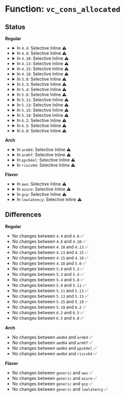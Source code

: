 # Function: <code>vc_cons_allocated</code>

## Status
<b>Regular</b>
<ul>
<li>
<details>
<summary>In <code>4.4</code>: Selective Inline ⚠️</summary>

```c
int vc_cons_allocated(unsigned int i);
```

**Collision:** Unique Global

**Inline:** Selective

**Transformation:** False

**Instances:**

```
In drivers/tty/vt/vt.c (ffffffff814f72ed)
Location: drivers/tty/vt/vt.c:738
Inline: True
Inline callers:
  - drivers/tty/vt/vt.c:con_start
  - drivers/tty/vt/vt.c:con_stop
  - drivers/tty/vt/vt.c:vt_console_print
  - drivers/tty/vt/vt.c:vt_console_print
  - drivers/tty/vt/vt.c:vc_deallocate
  - drivers/tty/vt/vt.c:set_console
  - drivers/tty/vt/vt.c:console_callback
  - drivers/tty/vt/vt.c:con_set_cmap
  - drivers/tty/vt/vt.c:do_con_trol
  - drivers/tty/vt/vt.c:con_font_op
Direct callers:
  - drivers/tty/vt/vt_ioctl.c:vt_ioctl
  - drivers/tty/vt/vt_ioctl.c:vt_compat_ioctl
  - drivers/tty/vt/vc_screen.c:vcs_open
  - drivers/tty/vt/keyboard.c:fn_inc_console
  - drivers/tty/vt/keyboard.c:fn_inc_console
  - drivers/tty/vt/keyboard.c:fn_dec_console
  - drivers/tty/vt/keyboard.c:fn_dec_console
  - drivers/tty/vt/consolemap.c:update_user_maps
  - drivers/tty/vt/consolemap.c:console_map_init
```
**Symbols:**

```
ffffffff814fa110-ffffffff814fa137: vc_cons_allocated (STB_GLOBAL)
```
</details>
</li>
<li>
<details>
<summary>In <code>4.8</code>: Selective Inline ⚠️</summary>

```c
int vc_cons_allocated(unsigned int i);
```

**Collision:** Unique Global

**Inline:** Selective

**Transformation:** False

**Instances:**

```
In drivers/tty/vt/vt.c (ffffffff8154da42)
Location: drivers/tty/vt/vt.c:732
Inline: True
Inline callers:
  - drivers/tty/vt/vt.c:con_font_op
  - drivers/tty/vt/vt.c:con_set_cmap
  - drivers/tty/vt/vt.c:con_start
  - drivers/tty/vt/vt.c:con_stop
  - drivers/tty/vt/vt.c:vt_console_print
  - drivers/tty/vt/vt.c:vt_console_print
  - drivers/tty/vt/vt.c:set_console
  - drivers/tty/vt/vt.c:console_callback
  - drivers/tty/vt/vt.c:do_con_trol
  - drivers/tty/vt/vt.c:vc_deallocate
Direct callers:
  - drivers/tty/vt/vt_ioctl.c:vt_compat_ioctl
  - drivers/tty/vt/vt_ioctl.c:vt_ioctl
  - drivers/tty/vt/vc_screen.c:vcs_open
  - drivers/tty/vt/keyboard.c:fn_inc_console
  - drivers/tty/vt/keyboard.c:fn_inc_console
  - drivers/tty/vt/keyboard.c:fn_dec_console
  - drivers/tty/vt/keyboard.c:fn_dec_console
  - drivers/tty/vt/consolemap.c:console_map_init
  - drivers/tty/vt/consolemap.c:update_user_maps
```
**Symbols:**

```
ffffffff8154ad30-ffffffff8154ad57: vc_cons_allocated (STB_GLOBAL)
```
</details>
</li>
<li>
<details>
<summary>In <code>4.10</code>: Selective Inline ⚠️</summary>

```c
int vc_cons_allocated(unsigned int i);
```

**Collision:** Unique Global

**Inline:** Selective

**Transformation:** False

**Instances:**

```
In drivers/tty/vt/vt.c (ffffffff8157a2c2)
Location: drivers/tty/vt/vt.c:721
Inline: True
Inline callers:
  - drivers/tty/vt/vt.c:con_font_op
  - drivers/tty/vt/vt.c:con_set_cmap
  - drivers/tty/vt/vt.c:con_start
  - drivers/tty/vt/vt.c:con_stop
  - drivers/tty/vt/vt.c:vt_console_print
  - drivers/tty/vt/vt.c:vt_console_print
  - drivers/tty/vt/vt.c:set_console
  - drivers/tty/vt/vt.c:console_callback
  - drivers/tty/vt/vt.c:do_con_trol
  - drivers/tty/vt/vt.c:vc_deallocate
Direct callers:
  - drivers/tty/vt/vt_ioctl.c:vt_compat_ioctl
  - drivers/tty/vt/vt_ioctl.c:vt_ioctl
  - drivers/tty/vt/vc_screen.c:vcs_open
  - drivers/tty/vt/keyboard.c:fn_inc_console
  - drivers/tty/vt/keyboard.c:fn_inc_console
  - drivers/tty/vt/keyboard.c:fn_dec_console
  - drivers/tty/vt/keyboard.c:fn_dec_console
  - drivers/tty/vt/consolemap.c:console_map_init
  - drivers/tty/vt/consolemap.c:update_user_maps
```
**Symbols:**

```
ffffffff81577560-ffffffff81577587: vc_cons_allocated (STB_GLOBAL)
```
</details>
</li>
<li>
<details>
<summary>In <code>4.13</code>: Selective Inline ⚠️</summary>

```c
int vc_cons_allocated(unsigned int i);
```

**Collision:** Unique Global

**Inline:** Selective

**Transformation:** False

**Instances:**

```
In drivers/tty/vt/vt.c (ffffffff8158e0d4)
Location: drivers/tty/vt/vt.c:729
Inline: True
Inline callers:
  - drivers/tty/vt/vt.c:con_font_op
  - drivers/tty/vt/vt.c:con_set_cmap
  - drivers/tty/vt/vt.c:con_start
  - drivers/tty/vt/vt.c:con_stop
  - drivers/tty/vt/vt.c:vt_console_print
  - drivers/tty/vt/vt.c:vt_console_print
  - drivers/tty/vt/vt.c:set_console
  - drivers/tty/vt/vt.c:console_callback
  - drivers/tty/vt/vt.c:do_con_trol
  - drivers/tty/vt/vt.c:vc_deallocate
Direct callers:
  - drivers/tty/vt/vt_ioctl.c:vt_compat_ioctl
  - drivers/tty/vt/vt_ioctl.c:vt_ioctl
  - drivers/tty/vt/vc_screen.c:vcs_open
  - drivers/tty/vt/keyboard.c:fn_inc_console
  - drivers/tty/vt/keyboard.c:fn_dec_console
  - drivers/tty/vt/consolemap.c:console_map_init
  - drivers/tty/vt/consolemap.c:update_user_maps
```
**Symbols:**

```
ffffffff8158b460-ffffffff8158b487: vc_cons_allocated (STB_GLOBAL)
```
</details>
</li>
<li>
<details>
<summary>In <code>4.15</code>: Selective Inline ⚠️</summary>

```c
int vc_cons_allocated(unsigned int i);
```

**Collision:** Unique Global

**Inline:** Selective

**Transformation:** False

**Instances:**

```
In drivers/tty/vt/vt.c (ffffffff815f2b92)
Location: drivers/tty/vt/vt.c:731
Inline: True
Inline callers:
  - drivers/tty/vt/vt.c:con_font_op
  - drivers/tty/vt/vt.c:con_set_cmap
  - drivers/tty/vt/vt.c:con_start
  - drivers/tty/vt/vt.c:con_stop
  - drivers/tty/vt/vt.c:vt_console_print
  - drivers/tty/vt/vt.c:vt_console_print
  - drivers/tty/vt/vt.c:set_console
  - drivers/tty/vt/vt.c:console_callback
  - drivers/tty/vt/vt.c:do_con_trol
  - drivers/tty/vt/vt.c:vc_deallocate
Direct callers:
  - drivers/tty/vt/vt_ioctl.c:vt_compat_ioctl
  - drivers/tty/vt/vt_ioctl.c:vt_ioctl
  - drivers/tty/vt/vc_screen.c:vcs_open
  - drivers/tty/vt/keyboard.c:fn_inc_console
  - drivers/tty/vt/keyboard.c:fn_dec_console
  - drivers/tty/vt/consolemap.c:console_map_init
  - drivers/tty/vt/consolemap.c:update_user_maps
```
**Symbols:**

```
ffffffff815eff00-ffffffff815eff27: vc_cons_allocated (STB_GLOBAL)
```
</details>
</li>
<li>
<details>
<summary>In <code>4.18</code>: Selective Inline ⚠️</summary>

```c
int vc_cons_allocated(unsigned int i);
```

**Collision:** Unique Global

**Inline:** Selective

**Transformation:** False

**Instances:**

```
In drivers/tty/vt/vt.c (ffffffff8162bfd5)
Location: drivers/tty/vt/vt.c:731
Inline: True
Inline callers:
  - drivers/tty/vt/vt.c:con_font_op
  - drivers/tty/vt/vt.c:con_set_cmap
  - drivers/tty/vt/vt.c:con_start
  - drivers/tty/vt/vt.c:con_stop
  - drivers/tty/vt/vt.c:vt_console_print
  - drivers/tty/vt/vt.c:vt_console_print
  - drivers/tty/vt/vt.c:console_callback
  - drivers/tty/vt/vt.c:do_con_trol
  - drivers/tty/vt/vt.c:vc_deallocate
Direct callers:
  - drivers/tty/vt/vt_ioctl.c:vt_compat_ioctl
  - drivers/tty/vt/vt_ioctl.c:vt_ioctl
  - drivers/tty/vt/vc_screen.c:vcs_open
  - drivers/tty/vt/keyboard.c:fn_inc_console
  - drivers/tty/vt/keyboard.c:fn_dec_console
  - drivers/tty/vt/consolemap.c:console_map_init
  - drivers/tty/vt/consolemap.c:update_user_maps
```
**Symbols:**

```
ffffffff816293f0-ffffffff81629417: vc_cons_allocated (STB_GLOBAL)
```
</details>
</li>
<li>
<details>
<summary>In <code>5.0</code>: Selective Inline ⚠️</summary>

```c
int vc_cons_allocated(unsigned int i);
```

**Collision:** Unique Global

**Inline:** Selective

**Transformation:** False

**Instances:**

```
In drivers/tty/vt/vt.c (ffffffff8164a105)
Location: drivers/tty/vt/vt.c:1036
Inline: True
Inline callers:
  - drivers/tty/vt/vt.c:con_font_op
  - drivers/tty/vt/vt.c:con_set_cmap
  - drivers/tty/vt/vt.c:con_start
  - drivers/tty/vt/vt.c:con_stop
  - drivers/tty/vt/vt.c:vt_console_print
  - drivers/tty/vt/vt.c:vt_console_print
  - drivers/tty/vt/vt.c:console_callback
  - drivers/tty/vt/vt.c:do_con_trol
  - drivers/tty/vt/vt.c:vc_deallocate
Direct callers:
  - drivers/tty/vt/vt_ioctl.c:vt_compat_ioctl
  - drivers/tty/vt/vt_ioctl.c:vt_ioctl
  - drivers/tty/vt/vc_screen.c:vcs_open
  - drivers/tty/vt/keyboard.c:fn_inc_console
  - drivers/tty/vt/keyboard.c:fn_dec_console
  - drivers/tty/vt/consolemap.c:console_map_init
  - drivers/tty/vt/consolemap.c:update_user_maps
```
**Symbols:**

```
ffffffff81647080-ffffffff816470a7: vc_cons_allocated (STB_GLOBAL)
```
</details>
</li>
<li>
<details>
<summary>In <code>5.3</code>: Selective Inline ⚠️</summary>

```c
int vc_cons_allocated(unsigned int i);
```

**Collision:** Unique Global

**Inline:** Selective

**Transformation:** False

**Instances:**

```
In drivers/tty/vt/vt.c (ffffffff8167ebf6)
Location: drivers/tty/vt/vt.c:1036
Inline: True
Inline callers:
  - drivers/tty/vt/vt.c:con_font_op
  - drivers/tty/vt/vt.c:con_set_cmap
  - drivers/tty/vt/vt.c:con_start
  - drivers/tty/vt/vt.c:con_stop
  - drivers/tty/vt/vt.c:vt_console_print
  - drivers/tty/vt/vt.c:vt_console_print
  - drivers/tty/vt/vt.c:console_callback
  - drivers/tty/vt/vt.c:do_con_trol
  - drivers/tty/vt/vt.c:vc_deallocate
Direct callers:
  - drivers/tty/vt/vt_ioctl.c:vt_compat_ioctl
  - drivers/tty/vt/vt_ioctl.c:vt_ioctl
  - drivers/tty/vt/vc_screen.c:vcs_open
  - drivers/tty/vt/keyboard.c:fn_inc_console
  - drivers/tty/vt/keyboard.c:fn_dec_console
  - drivers/tty/vt/consolemap.c:console_map_init
  - drivers/tty/vt/consolemap.c:update_user_maps
```
**Symbols:**

```
ffffffff8167b6c0-ffffffff8167b6e7: vc_cons_allocated (STB_GLOBAL)
```
</details>
</li>
<li>
<details>
<summary>In <code>5.4</code>: Selective Inline ⚠️</summary>

```c
int vc_cons_allocated(unsigned int i);
```

**Collision:** Unique Global

**Inline:** Selective

**Transformation:** False

**Instances:**

```
In drivers/tty/vt/vt.c (ffffffff816a1413)
Location: drivers/tty/vt/vt.c:1048
Inline: True
Inline callers:
  - drivers/tty/vt/vt.c:con_font_op
  - drivers/tty/vt/vt.c:con_set_cmap
  - drivers/tty/vt/vt.c:con_start
  - drivers/tty/vt/vt.c:con_stop
  - drivers/tty/vt/vt.c:vt_console_print
  - drivers/tty/vt/vt.c:vt_console_print
  - drivers/tty/vt/vt.c:console_callback
  - drivers/tty/vt/vt.c:do_con_trol
  - drivers/tty/vt/vt.c:vc_deallocate
Direct callers:
  - drivers/tty/vt/vc_screen.c:vcs_open
  - drivers/tty/vt/keyboard.c:fn_inc_console
  - drivers/tty/vt/keyboard.c:fn_dec_console
  - drivers/tty/vt/consolemap.c:console_map_init
  - drivers/tty/vt/consolemap.c:update_user_maps
```
**Symbols:**

```
ffffffff8169deb0-ffffffff8169ded7: vc_cons_allocated (STB_GLOBAL)
```
</details>
</li>
<li>
<details>
<summary>In <code>5.8</code>: Selective Inline ⚠️</summary>

```c
int vc_cons_allocated(unsigned int i);
```

**Collision:** Unique Global

**Inline:** Selective

**Transformation:** False

**Instances:**

```
In drivers/tty/vt/vt.c (ffffffff81753b25)
Location: drivers/tty/vt/vt.c:1054
Inline: True
Inline callers:
  - drivers/tty/vt/vt.c:con_font_op
  - drivers/tty/vt/vt.c:con_set_cmap
  - drivers/tty/vt/vt.c:do_unblank_screen
  - drivers/tty/vt/vt.c:con_start
  - drivers/tty/vt/vt.c:con_stop
  - drivers/tty/vt/vt.c:vt_console_print
  - drivers/tty/vt/vt.c:vt_console_print
  - drivers/tty/vt/vt.c:set_console
  - drivers/tty/vt/vt.c:console_callback
  - drivers/tty/vt/vt.c:do_con_write
  - drivers/tty/vt/vt.c:setterm_command
  - drivers/tty/vt/vt.c:vc_deallocate
Direct callers:
  - drivers/tty/vt/vc_screen.c:vcs_open
  - drivers/tty/vt/keyboard.c:fn_inc_console
  - drivers/tty/vt/keyboard.c:fn_dec_console
  - drivers/tty/vt/consolemap.c:console_map_init
  - drivers/tty/vt/consolemap.c:con_unify_unimap
  - drivers/tty/vt/consolemap.c:update_user_maps
```
**Symbols:**

```
ffffffff81750ce0-ffffffff81750d07: vc_cons_allocated (STB_GLOBAL)
```
</details>
</li>
<li>
<details>
<summary>In <code>5.11</code>: Selective Inline ⚠️</summary>

```c
int vc_cons_allocated(unsigned int i);
```

**Collision:** Unique Global

**Inline:** Selective

**Transformation:** False

**Instances:**

```
In drivers/tty/vt/vt.c (ffffffff8176d564)
Location: drivers/tty/vt/vt.c:1060
Inline: True
Inline callers:
  - drivers/tty/vt/vt.c:con_set_cmap
  - drivers/tty/vt/vt.c:do_unblank_screen
  - drivers/tty/vt/vt.c:con_start
  - drivers/tty/vt/vt.c:con_stop
  - drivers/tty/vt/vt.c:vt_console_print
  - drivers/tty/vt/vt.c:vt_console_print
  - drivers/tty/vt/vt.c:set_console
  - drivers/tty/vt/vt.c:console_callback
  - drivers/tty/vt/vt.c:do_con_write
  - drivers/tty/vt/vt.c:setterm_command
  - drivers/tty/vt/vt.c:vc_deallocate
Direct callers:
  - drivers/tty/vt/vc_screen.c:vcs_open
  - drivers/tty/vt/keyboard.c:fn_inc_console
  - drivers/tty/vt/keyboard.c:fn_dec_console
  - drivers/tty/vt/consolemap.c:console_map_init
  - drivers/tty/vt/consolemap.c:con_unify_unimap
  - drivers/tty/vt/consolemap.c:update_user_maps
```
**Symbols:**

```
ffffffff8176c710-ffffffff8176c737: vc_cons_allocated (STB_GLOBAL)
```
</details>
</li>
<li>
<details>
<summary>In <code>5.13</code>: Selective Inline ⚠️</summary>

```c
int vc_cons_allocated(unsigned int i);
```

**Collision:** Unique Global

**Inline:** Selective

**Transformation:** False

**Instances:**

```
In drivers/tty/vt/vt.c (ffffffff817510d4)
Location: drivers/tty/vt/vt.c:1059
Inline: True
Inline callers:
  - drivers/tty/vt/vt.c:con_set_cmap
  - drivers/tty/vt/vt.c:do_unblank_screen
  - drivers/tty/vt/vt.c:con_start
  - drivers/tty/vt/vt.c:con_stop
  - drivers/tty/vt/vt.c:vt_console_print
  - drivers/tty/vt/vt.c:vt_console_print
  - drivers/tty/vt/vt.c:set_console
  - drivers/tty/vt/vt.c:console_callback
  - drivers/tty/vt/vt.c:do_con_write
  - drivers/tty/vt/vt.c:vc_deallocate
Direct callers:
  - drivers/tty/vt/vc_screen.c:vcs_open
  - drivers/tty/vt/keyboard.c:fn_inc_console
  - drivers/tty/vt/keyboard.c:fn_dec_console
  - drivers/tty/vt/consolemap.c:console_map_init
  - drivers/tty/vt/consolemap.c:con_unify_unimap
  - drivers/tty/vt/consolemap.c:update_user_maps
```
**Symbols:**

```
ffffffff817502a0-ffffffff817502c7: vc_cons_allocated (STB_GLOBAL)
```
</details>
</li>
<li>
<details>
<summary>In <code>5.15</code>: Selective Inline ⚠️</summary>

```c
int vc_cons_allocated(unsigned int i);
```

**Collision:** Unique Global

**Inline:** Selective

**Transformation:** False

**Instances:**

```
In drivers/tty/vt/vt.c (ffffffff817d3c7d)
Location: drivers/tty/vt/vt.c:1048
Inline: True
Inline callers:
  - drivers/tty/vt/vt.c:con_set_cmap
  - drivers/tty/vt/vt.c:do_unblank_screen
  - drivers/tty/vt/vt.c:con_start
  - drivers/tty/vt/vt.c:con_stop
  - drivers/tty/vt/vt.c:vt_console_print
  - drivers/tty/vt/vt.c:vt_console_print
  - drivers/tty/vt/vt.c:set_console
  - drivers/tty/vt/vt.c:console_callback
  - drivers/tty/vt/vt.c:do_con_write
  - drivers/tty/vt/vt.c:vc_deallocate
Direct callers:
  - drivers/tty/vt/vc_screen.c:vcs_open
  - drivers/tty/vt/keyboard.c:fn_inc_console
  - drivers/tty/vt/keyboard.c:fn_dec_console
  - drivers/tty/vt/consolemap.c:console_map_init
  - drivers/tty/vt/consolemap.c:con_unify_unimap
  - drivers/tty/vt/consolemap.c:update_user_maps
```
**Symbols:**

```
ffffffff817d2ce0-ffffffff817d2d20: vc_cons_allocated (STB_GLOBAL)
```
</details>
</li>
<li>
<details>
<summary>In <code>5.19</code>: Selective Inline ⚠️</summary>

```c
int vc_cons_allocated(unsigned int i);
```

**Collision:** Unique Global

**Inline:** Selective

**Transformation:** False

**Instances:**

```
In drivers/tty/vt/vt.c (ffffffff81911d16)
Location: drivers/tty/vt/vt.c:1048
Inline: True
Inline callers:
  - drivers/tty/vt/vt.c:con_set_cmap
  - drivers/tty/vt/vt.c:con_start
  - drivers/tty/vt/vt.c:con_stop
  - drivers/tty/vt/vt.c:vt_console_print
  - drivers/tty/vt/vt.c:vt_console_print
  - drivers/tty/vt/vt.c:set_console
  - drivers/tty/vt/vt.c:console_callback
  - drivers/tty/vt/vt.c:do_con_write
  - drivers/tty/vt/vt.c:vc_deallocate
Direct callers:
  - drivers/tty/vt/vc_screen.c:vcs_open
  - drivers/tty/vt/keyboard.c:fn_inc_console
  - drivers/tty/vt/keyboard.c:fn_dec_console
  - drivers/tty/vt/consolemap.c:console_map_init
  - drivers/tty/vt/consolemap.c:con_unify_unimap
  - drivers/tty/vt/consolemap.c:update_user_maps
```
**Symbols:**

```
ffffffff819109b0-ffffffff81910a00: vc_cons_allocated (STB_GLOBAL)
```
</details>
</li>
<li>
<details>
<summary>In <code>6.2</code>: Selective Inline ⚠️</summary>

```c
int vc_cons_allocated(unsigned int i);
```

**Collision:** Unique Global

**Inline:** Selective

**Transformation:** False

**Instances:**

```
In drivers/tty/vt/vt.c (ffffffff81a6cc86)
Location: drivers/tty/vt/vt.c:1048
Inline: True
Inline callers:
  - drivers/tty/vt/vt.c:con_set_cmap
  - drivers/tty/vt/vt.c:con_start
  - drivers/tty/vt/vt.c:con_stop
  - drivers/tty/vt/vt.c:vt_console_print
  - drivers/tty/vt/vt.c:vt_console_print
  - drivers/tty/vt/vt.c:set_console
  - drivers/tty/vt/vt.c:console_callback
  - drivers/tty/vt/vt.c:do_con_write
  - drivers/tty/vt/vt.c:vc_deallocate
Direct callers:
  - drivers/tty/vt/vc_screen.c:vcs_open
  - drivers/tty/vt/keyboard.c:fn_inc_console
  - drivers/tty/vt/keyboard.c:fn_dec_console
  - drivers/tty/vt/consolemap.c:console_map_init
  - drivers/tty/vt/consolemap.c:con_unify_unimap
  - drivers/tty/vt/consolemap.c:update_user_maps
```
**Symbols:**

```
ffffffff81a6b850-ffffffff81a6b8a0: vc_cons_allocated (STB_GLOBAL)
```
</details>
</li>
<li>
<details>
<summary>In <code>6.5</code>: Selective Inline ⚠️</summary>

```c
int vc_cons_allocated(unsigned int i);
```

**Collision:** Unique Global

**Inline:** Selective

**Transformation:** False

**Instances:**

```
In drivers/tty/vt/vt.c (ffffffff81ab7396)
Location: drivers/tty/vt/vt.c:998
Inline: True
Inline callers:
  - drivers/tty/vt/vt.c:con_set_cmap
  - drivers/tty/vt/vt.c:con_start
  - drivers/tty/vt/vt.c:con_stop
  - drivers/tty/vt/vt.c:vt_console_print
  - drivers/tty/vt/vt.c:vt_console_print
  - drivers/tty/vt/vt.c:set_console
  - drivers/tty/vt/vt.c:console_callback
  - drivers/tty/vt/vt.c:do_con_write
  - drivers/tty/vt/vt.c:vc_deallocate
Direct callers:
  - drivers/tty/vt/vc_screen.c:vcs_open
  - drivers/tty/vt/keyboard.c:fn_inc_console
  - drivers/tty/vt/keyboard.c:fn_dec_console
  - drivers/tty/vt/consolemap.c:console_map_init
  - drivers/tty/vt/consolemap.c:con_unify_unimap
  - drivers/tty/vt/consolemap.c:update_user_maps
```
**Symbols:**

```
ffffffff81ab5f70-ffffffff81ab5fc0: vc_cons_allocated (STB_GLOBAL)
```
</details>
</li>
<li>
<details>
<summary>In <code>6.8</code>: Selective Inline ⚠️</summary>

```c
int vc_cons_allocated(unsigned int i);
```

**Collision:** Unique Global

**Inline:** Selective

**Transformation:** False

**Instances:**

```
In drivers/tty/vt/vt.c (ffffffff81b0a096)
Location: drivers/tty/vt/vt.c:997
Inline: True
Inline callers:
  - drivers/tty/vt/vt.c:con_set_cmap
  - drivers/tty/vt/vt.c:con_start
  - drivers/tty/vt/vt.c:con_stop
  - drivers/tty/vt/vt.c:vt_console_print
  - drivers/tty/vt/vt.c:vt_console_print
  - drivers/tty/vt/vt.c:set_console
  - drivers/tty/vt/vt.c:console_callback
  - drivers/tty/vt/vt.c:do_con_write
  - drivers/tty/vt/vt.c:vc_deallocate
Direct callers:
  - drivers/tty/vt/vc_screen.c:vcs_open
  - drivers/tty/vt/keyboard.c:fn_inc_console
  - drivers/tty/vt/keyboard.c:fn_dec_console
  - drivers/tty/vt/consolemap.c:console_map_init
  - drivers/tty/vt/consolemap.c:con_unify_unimap
  - drivers/tty/vt/consolemap.c:update_user_maps
```
**Symbols:**

```
ffffffff81b08c30-ffffffff81b08c80: vc_cons_allocated (STB_GLOBAL)
```
</details>
</li>
</ul>
<b>Arch</b>
<ul>
<li>
<details>
<summary>In <code>arm64</code>: Selective Inline ⚠️</summary>

```c
int vc_cons_allocated(unsigned int i);
```

**Collision:** Unique Global

**Inline:** Selective

**Transformation:** False

**Instances:**

```
In drivers/tty/vt/vt.c (ffff800010879038)
Location: drivers/tty/vt/vt.c:1048
Inline: True
Inline callers:
  - drivers/tty/vt/vt.c:con_font_op
  - drivers/tty/vt/vt.c:con_set_cmap
  - drivers/tty/vt/vt.c:con_start
  - drivers/tty/vt/vt.c:con_stop
  - drivers/tty/vt/vt.c:vt_console_print
  - drivers/tty/vt/vt.c:vt_console_print
  - drivers/tty/vt/vt.c:console_callback
  - drivers/tty/vt/vt.c:do_con_trol
  - drivers/tty/vt/vt.c:vc_deallocate
Direct callers:
  - drivers/tty/vt/vc_screen.c:vcs_open
  - drivers/tty/vt/keyboard.c:fn_inc_console
  - drivers/tty/vt/keyboard.c:fn_dec_console
  - drivers/tty/vt/consolemap.c:console_map_init
  - drivers/tty/vt/consolemap.c:update_user_maps
```
**Symbols:**

```
ffff8000108755f0-ffff800010875640: vc_cons_allocated (STB_GLOBAL)
```
</details>
</li>
<li>
<details>
<summary>In <code>armhf</code>: Selective Inline ⚠️</summary>

```c
int vc_cons_allocated(unsigned int i);
```

**Collision:** Unique Global

**Inline:** Selective

**Transformation:** False

**Instances:**

```
In drivers/tty/vt/vt.c (c097b6e8)
Location: drivers/tty/vt/vt.c:1048
Inline: True
Inline callers:
  - drivers/tty/vt/vt.c:con_font_op
  - drivers/tty/vt/vt.c:con_set_cmap
  - drivers/tty/vt/vt.c:con_start
  - drivers/tty/vt/vt.c:con_stop
  - drivers/tty/vt/vt.c:vt_console_print
  - drivers/tty/vt/vt.c:vt_console_print
  - drivers/tty/vt/vt.c:console_callback
  - drivers/tty/vt/vt.c:do_con_trol
  - drivers/tty/vt/vt.c:vc_deallocate
Direct callers:
  - drivers/tty/vt/vc_screen.c:vcs_open
  - drivers/tty/vt/keyboard.c:fn_inc_console
  - drivers/tty/vt/keyboard.c:fn_dec_console
  - drivers/tty/vt/consolemap.c:console_map_init
  - drivers/tty/vt/consolemap.c:con_unify_unimap
  - drivers/tty/vt/consolemap.c:update_user_maps
```
**Symbols:**

```
c097843c-c0978480: vc_cons_allocated (STB_GLOBAL)
```
</details>
</li>
<li>
<details>
<summary>In <code>ppc64el</code>: Selective Inline ⚠️</summary>

```c
int vc_cons_allocated(unsigned int i);
```

**Collision:** Unique Global

**Inline:** Selective

**Transformation:** False

**Instances:**

```
In drivers/tty/vt/vt.c (c00000000091b98c)
Location: drivers/tty/vt/vt.c:1048
Inline: True
Inline callers:
  - drivers/tty/vt/vt.c:con_font_op
  - drivers/tty/vt/vt.c:con_set_cmap
  - drivers/tty/vt/vt.c:do_unblank_screen
  - drivers/tty/vt/vt.c:con_start
  - drivers/tty/vt/vt.c:con_stop
  - drivers/tty/vt/vt.c:vt_console_print
  - drivers/tty/vt/vt.c:vt_console_print
  - drivers/tty/vt/vt.c:console_callback
  - drivers/tty/vt/vt.c:do_con_trol
  - drivers/tty/vt/vt.c:vc_deallocate
Direct callers:
  - drivers/tty/vt/vc_screen.c:vcs_open
  - drivers/tty/vt/keyboard.c:fn_inc_console
  - drivers/tty/vt/keyboard.c:fn_dec_console
  - drivers/tty/vt/consolemap.c:console_map_init
  - drivers/tty/vt/consolemap.c:con_unify_unimap
  - drivers/tty/vt/consolemap.c:update_user_maps
```
**Symbols:**

```
c000000000916f40-c000000000916f88: vc_cons_allocated (STB_GLOBAL)
```
</details>
</li>
<li>
<details>
<summary>In <code>riscv64</code>: Selective Inline ⚠️</summary>

```c
int vc_cons_allocated(unsigned int i);
```

**Collision:** Unique Global

**Inline:** Selective

**Transformation:** False

**Instances:**

```
In drivers/tty/vt/vt.c (ffffffe00054995a)
Location: drivers/tty/vt/vt.c:1048
Inline: True
Inline callers:
  - drivers/tty/vt/vt.c:con_font_op
  - drivers/tty/vt/vt.c:con_set_cmap
  - drivers/tty/vt/vt.c:con_start
  - drivers/tty/vt/vt.c:con_stop
  - drivers/tty/vt/vt.c:vt_console_print
  - drivers/tty/vt/vt.c:vt_console_print
  - drivers/tty/vt/vt.c:console_callback
  - drivers/tty/vt/vt.c:do_con_trol
  - drivers/tty/vt/vt.c:vc_deallocate
Direct callers:
  - drivers/tty/vt/vc_screen.c:vcs_open
  - drivers/tty/vt/keyboard.c:fn_inc_console
  - drivers/tty/vt/keyboard.c:fn_dec_console
  - drivers/tty/vt/consolemap.c:console_map_init
  - drivers/tty/vt/consolemap.c:con_unify_unimap
  - drivers/tty/vt/consolemap.c:update_user_maps
```
**Symbols:**

```
ffffffe000546da8-ffffffe000546dee: vc_cons_allocated (STB_GLOBAL)
```
</details>
</li>
</ul>
<b>Flavor</b>
<ul>
<li>
<details>
<summary>In <code>aws</code>: Selective Inline ⚠️</summary>

```c
int vc_cons_allocated(unsigned int i);
```

**Collision:** Unique Global

**Inline:** Selective

**Transformation:** False

**Instances:**

```
In drivers/tty/vt/vt.c (ffffffff81666e73)
Location: drivers/tty/vt/vt.c:1048
Inline: True
Inline callers:
  - drivers/tty/vt/vt.c:con_font_op
  - drivers/tty/vt/vt.c:con_set_cmap
  - drivers/tty/vt/vt.c:con_start
  - drivers/tty/vt/vt.c:con_stop
  - drivers/tty/vt/vt.c:vt_console_print
  - drivers/tty/vt/vt.c:vt_console_print
  - drivers/tty/vt/vt.c:console_callback
  - drivers/tty/vt/vt.c:do_con_trol
  - drivers/tty/vt/vt.c:vc_deallocate
Direct callers:
  - drivers/tty/vt/vc_screen.c:vcs_open
  - drivers/tty/vt/keyboard.c:fn_inc_console
  - drivers/tty/vt/keyboard.c:fn_dec_console
  - drivers/tty/vt/consolemap.c:console_map_init
  - drivers/tty/vt/consolemap.c:update_user_maps
```
**Symbols:**

```
ffffffff81663910-ffffffff81663937: vc_cons_allocated (STB_GLOBAL)
```
</details>
</li>
<li>
<details>
<summary>In <code>azure</code>: Selective Inline ⚠️</summary>

```c
int vc_cons_allocated(unsigned int i);
```

**Collision:** Unique Global

**Inline:** Selective

**Transformation:** False

**Instances:**

```
In drivers/tty/vt/vt.c (ffffffff816471f3)
Location: drivers/tty/vt/vt.c:1048
Inline: True
Inline callers:
  - drivers/tty/vt/vt.c:con_font_op
  - drivers/tty/vt/vt.c:con_set_cmap
  - drivers/tty/vt/vt.c:con_start
  - drivers/tty/vt/vt.c:con_stop
  - drivers/tty/vt/vt.c:vt_console_print
  - drivers/tty/vt/vt.c:vt_console_print
  - drivers/tty/vt/vt.c:console_callback
  - drivers/tty/vt/vt.c:do_con_trol
  - drivers/tty/vt/vt.c:vc_deallocate
Direct callers:
  - drivers/tty/vt/vc_screen.c:vcs_open
  - drivers/tty/vt/keyboard.c:fn_inc_console
  - drivers/tty/vt/keyboard.c:fn_dec_console
  - drivers/tty/vt/consolemap.c:console_map_init
  - drivers/tty/vt/consolemap.c:update_user_maps
```
**Symbols:**

```
ffffffff81643c90-ffffffff81643cb7: vc_cons_allocated (STB_GLOBAL)
```
</details>
</li>
<li>
<details>
<summary>In <code>gcp</code>: Selective Inline ⚠️</summary>

```c
int vc_cons_allocated(unsigned int i);
```

**Collision:** Unique Global

**Inline:** Selective

**Transformation:** False

**Instances:**

```
In drivers/tty/vt/vt.c (ffffffff81695253)
Location: drivers/tty/vt/vt.c:1048
Inline: True
Inline callers:
  - drivers/tty/vt/vt.c:con_font_op
  - drivers/tty/vt/vt.c:con_set_cmap
  - drivers/tty/vt/vt.c:con_start
  - drivers/tty/vt/vt.c:con_stop
  - drivers/tty/vt/vt.c:vt_console_print
  - drivers/tty/vt/vt.c:vt_console_print
  - drivers/tty/vt/vt.c:console_callback
  - drivers/tty/vt/vt.c:do_con_trol
  - drivers/tty/vt/vt.c:vc_deallocate
Direct callers:
  - drivers/tty/vt/vc_screen.c:vcs_open
  - drivers/tty/vt/keyboard.c:fn_inc_console
  - drivers/tty/vt/keyboard.c:fn_dec_console
  - drivers/tty/vt/consolemap.c:console_map_init
  - drivers/tty/vt/consolemap.c:update_user_maps
```
**Symbols:**

```
ffffffff81691cf0-ffffffff81691d17: vc_cons_allocated (STB_GLOBAL)
```
</details>
</li>
<li>
<details>
<summary>In <code>lowlatency</code>: Selective Inline ⚠️</summary>

```c
int vc_cons_allocated(unsigned int i);
```

**Collision:** Unique Global

**Inline:** Selective

**Transformation:** False

**Instances:**

```
In drivers/tty/vt/vt.c (ffffffff816af823)
Location: drivers/tty/vt/vt.c:1048
Inline: True
Inline callers:
  - drivers/tty/vt/vt.c:con_font_op
  - drivers/tty/vt/vt.c:con_set_cmap
  - drivers/tty/vt/vt.c:con_start
  - drivers/tty/vt/vt.c:con_stop
  - drivers/tty/vt/vt.c:vt_console_print
  - drivers/tty/vt/vt.c:vt_console_print
  - drivers/tty/vt/vt.c:console_callback
  - drivers/tty/vt/vt.c:do_con_trol
  - drivers/tty/vt/vt.c:vc_deallocate
Direct callers:
  - drivers/tty/vt/vc_screen.c:vcs_open
  - drivers/tty/vt/keyboard.c:fn_inc_console
  - drivers/tty/vt/keyboard.c:fn_dec_console
  - drivers/tty/vt/consolemap.c:console_map_init
  - drivers/tty/vt/consolemap.c:update_user_maps
```
**Symbols:**

```
ffffffff816ac2e0-ffffffff816ac307: vc_cons_allocated (STB_GLOBAL)
```
</details>
</li>
</ul>

## Differences
<b>Regular</b>
<ul>
<li>
No changes between <code>4.4</code> and <code>4.8</code> ✅
</li>
<li>
No changes between <code>4.8</code> and <code>4.10</code> ✅
</li>
<li>
No changes between <code>4.10</code> and <code>4.13</code> ✅
</li>
<li>
No changes between <code>4.13</code> and <code>4.15</code> ✅
</li>
<li>
No changes between <code>4.15</code> and <code>4.18</code> ✅
</li>
<li>
No changes between <code>4.18</code> and <code>5.0</code> ✅
</li>
<li>
No changes between <code>5.0</code> and <code>5.3</code> ✅
</li>
<li>
No changes between <code>5.3</code> and <code>5.4</code> ✅
</li>
<li>
No changes between <code>5.4</code> and <code>5.8</code> ✅
</li>
<li>
No changes between <code>5.8</code> and <code>5.11</code> ✅
</li>
<li>
No changes between <code>5.11</code> and <code>5.13</code> ✅
</li>
<li>
No changes between <code>5.13</code> and <code>5.15</code> ✅
</li>
<li>
No changes between <code>5.15</code> and <code>5.19</code> ✅
</li>
<li>
No changes between <code>5.19</code> and <code>6.2</code> ✅
</li>
<li>
No changes between <code>6.2</code> and <code>6.5</code> ✅
</li>
<li>
No changes between <code>6.5</code> and <code>6.8</code> ✅
</li>
</ul>
<b>Arch</b>
<ul>
<li>
No changes between <code>amd64</code> and <code>arm64</code> ✅
</li>
<li>
No changes between <code>amd64</code> and <code>armhf</code> ✅
</li>
<li>
No changes between <code>amd64</code> and <code>ppc64el</code> ✅
</li>
<li>
No changes between <code>amd64</code> and <code>riscv64</code> ✅
</li>
</ul>
<b>Flavor</b>
<ul>
<li>
No changes between <code>generic</code> and <code>aws</code> ✅
</li>
<li>
No changes between <code>generic</code> and <code>azure</code> ✅
</li>
<li>
No changes between <code>generic</code> and <code>gcp</code> ✅
</li>
<li>
No changes between <code>generic</code> and <code>lowlatency</code> ✅
</li>
</ul>
